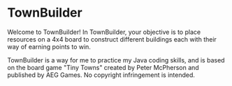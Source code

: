 # TownBuilder

  Welcome to TownBuilder! In TownBuilder, your objective is to place resources on a 4x4 board to construct different buildings each with their way of earning points to win.
  
  TownBuilder is a way for me to practice my Java coding skills, and is based on the board game "Tiny Towns" created by Peter McPherson and published by AEG Games. No copyright 
  infringement is intended. 
